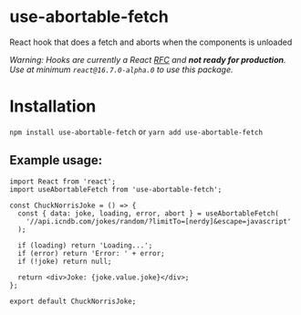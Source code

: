 # use-abortable-fetch
React hook that does a fetch and aborts when the components is unloaded

_Warning: Hooks are currently a React [RFC](https://github.com/reactjs/rfcs/pull/68) and **not ready for production**. Use at minimum `react@16.7.0-alpha.0` to use this package._

# Installation

`npm install use-abortable-fetch`
or
`yarn add use-abortable-fetch`

## Example usage:
```
import React from 'react';
import useAbortableFetch from 'use-abortable-fetch';

const ChuckNorrisJoke = () => {
  const { data: joke, loading, error, abort } = useAbortableFetch(
    '//api.icndb.com/jokes/random/?limitTo=[nerdy]&escape=javascript'
  );

  if (loading) return 'Loading...';
  if (error) return 'Error: ' + error;
  if (!joke) return null;

  return <div>Joke: {joke.value.joke}</div>;
};

export default ChuckNorrisJoke;
```
